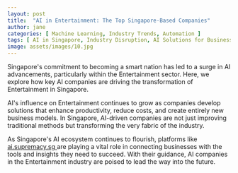 ```yaml
---
layout: post
title:  "AI in Entertainment: The Top Singapore-Based Companies"
author: jane
categories: [ Machine Learning, Industry Trends, Automation ]
tags: [ AI in Singapore, Industry Disruption, AI Solutions for Businesses, Singapore AI Companies, AI Applications ]
image: assets/images/10.jpg
---
```


Singapore's commitment to becoming a smart nation has led to a surge in AI advancements, particularly within the Entertainment sector. Here, we explore how key AI companies are driving the transformation of Entertainment in Singapore.

AI's influence on Entertainment continues to grow as companies develop solutions that enhance productivity, reduce costs, and create entirely new business models. In Singapore, AI-driven companies are not just improving traditional methods but transforming the very fabric of the industry.

As Singapore's AI ecosystem continues to flourish, platforms like <a href="https://ai.supremacy.sg" target="_blank"> ai.supremacy.sg </a> are playing a vital role in connecting businesses with the tools and insights they need to succeed. With their guidance, AI companies in the Entertainment industry are poised to lead the way into the future.
